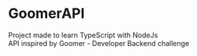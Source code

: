 # GoomerAPI
Project made to learn TypeScript with NodeJs  
API inspired by Goomer - Developer Backend challenge
